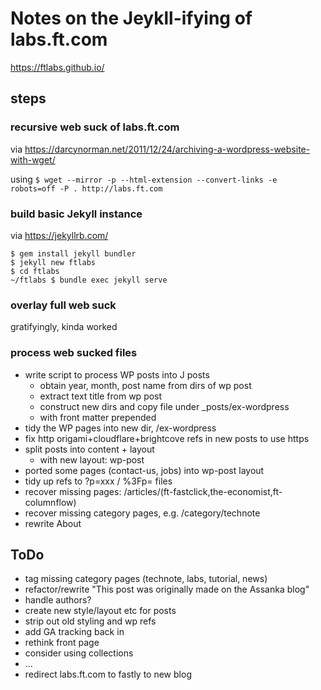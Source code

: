 # Notes on the Jeykll-ifying of labs.ft.com

https://ftlabs.github.io/

## steps

### recursive web suck of labs.ft.com

via https://darcynorman.net/2011/12/24/archiving-a-wordpress-website-with-wget/

using `$ wget --mirror -p --html-extension --convert-links -e robots=off -P . http://labs.ft.com`

### build basic Jekyll instance

via https://jekyllrb.com/

```
$ gem install jekyll bundler
$ jekyll new ftlabs
$ cd ftlabs
~/ftlabs $ bundle exec jekyll serve
```

### overlay full web suck

gratifyingly, kinda worked

### process web sucked files

* write script to process WP posts into J posts
   * obtain year, month, post name from dirs of wp post
   * extract text title from wp post
   * construct new dirs and copy file under \_posts/ex-wordpress
   * with front matter prepended
* tidy the WP pages into new dir, /ex-wordpress
* fix http origami+cloudflare+brightcove refs in new posts to use https
* split posts into content + layout
   * with new layout: wp-post
* ported some pages (contact-us, jobs) into wp-post layout
* tidy up refs to ?p=xxx / %3Fp= files
* recover missing pages: /articles/(ft-fastclick,the-economist,ft-columnflow)
* recover missing category pages, e.g. /category/technote
* rewrite About

## ToDo

* tag missing category pages (technote, labs, tutorial, news)
* refactor/rewrite "This post was originally made on the Assanka blog"
* handle authors?
* create new style/layout etc for posts
* strip out old styling and wp refs
* add GA tracking back in
* rethink front page
* consider using collections
* ...
* redirect labs.ft.com to fastly to new blog
